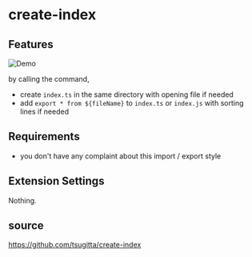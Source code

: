 # create-index

## Features

![Demo](https://github.com/tsugitta/create-index/blob/master/screenshots/usage.gif)

by calling the command,

- create `index.ts` in the same directory with opening file if needed
- add `export * from ${fileName}` to `index.ts` or `index.js` with sorting lines if needed

## Requirements

- you don't have any complaint about this import / export style

## Extension Settings

Nothing.

## source

https://github.com/tsugitta/create-index
